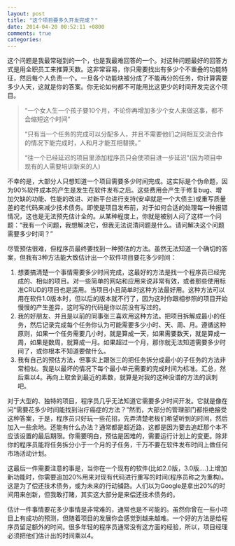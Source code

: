 ```yaml
---
layout: post
title: "这个项目要多久开发完成？"
date: 2014-04-20 00:52:11 +0800
comments: true
categories: 
---
```



这个问题是我最常碰到的一个，也是我最难回答的一个。对这种问题最好的回答方式是用全职员工来推算天数。这非常容易，你只需要找出有多少个不重叠的功能特征，然后每个人负责一个。一旦各个功能块被分成了不能再分的任务，你计算需要多少人天，这就是你的答案。你无论如何都不可能用比这更少的时间开发完这个项目。

<!--more-->
> “一个女人生一个孩子要10个月，不论你再增加多少个女人来做这事，都不会缩短这个时间”
> 
> “只有当一个任务的完成可以分配多人，并且不需要他们之间相互交流合作的情况下能完成时，人和月才能互相替换。”
>
> “往一个已经延迟的项目里添加程序员只会使项目进一步延迟”(因为项目中现有的人需要培训新来的人)

不幸的是，大部分人只想知道一个项目需要多少时间完成。这实际是个伪命题，因为90%软件成本的产生是发生在软件发布之后。这些费用会产生于修复bug、增加欠缺的功能、性能的改进、对新平台进行支持(安卓就是一个大债主)或重写质量差的老代码来减少技术债务。即使是项目发布前，对于如何合适的处理每一种报错情况，这也是无法预先估计全的。从某种程度上，你就是被别人问了这样一个问题：“我有一个问题，我想解决它，但我无法说清问题是什么。请问解决这个问题需要多少时间？”

尽管预估很难，但程序员最终要找到一种预估的方法。虽然无法知道一个确切的答案，但我有3种方法能大致估计出一个软件项目要花多少时间：

1. 想要搞清楚一个事情需要多少时间完成，这最好的方法是找一个程序员已经完成的、相似的项目。对一些简单的网站和应用来说非常有效，或者那些使用标准CRUD的项目也是适用。当项目小且简单时这种方法最好用。这种方法可以用在软件1.0版本时，但以后的版本就不行了，因为这时你跟相参照的项目开始慢慢的产生差异，这时写的代码是你以前没有写过的。
2. 我的好朋友、并且是以前的同事张三喜欢用这种方法。把项目拆解成最小的任务，然后记录完成每个任务你认为可能需要多少小时、天、周、月。遵循这种原则，如果一个任务需要几小时，就是算成一天，如果需要数天，就是算成一周，如果是数周，就算成一月。如果超过一个月，那你就无法知道需要多少时间了，或你根本不知道要做什么。
3. 我有自己的预估方法，但事实上跟张三的把任务拆分成最小的子任务的方法非常相似。我是以最坏的情况下每个最小单元需要的完成时间为标准。汇总，然后乘以4。再向上取舍到最近的素数，就算是对我的这种没谱的方法的讽刺吧。

对于大型的、独特的项目，程序员几乎无法知道它需要多少时间开发。它就是像在问“需要花多少时间能找到治疗癌症的方法？”然而，大部分的管理部门都拒绝接受这种答案，于是，程序员只好玩一些花招，先弄清楚老板们希望听到的时间，然后加入一些余地。还能有什么办法？通常都是超近路，这都是因为要去追赶那个本不应该设置的最后期限。你需要明白，预估是困难的，需要运行计划上的变更。除非你的程序员能将任务拆分小于一个月的子任务，千万不要在软件发布时间上做任何市场活动计划。

这最后一件需要注意的事是，当你在一个现有的软件(比如2.0版，3.0版….)上增加新功能时，你需要追加20%用来对现有代码进行重写的时间(程序员称之为重构)。这是为了偿还技术债务，或为未来的行动铺路。人们以为Google是拿出20%的时间用来创新，但我敢打赌，其实这大部分是来偿还技术债务的。

估计一件事情要花多少事情是非常难的，通常也是不可能的。虽然你曾在一些小项目上有成功的预测，但随着项目的发展你会感觉到越来越难。一个好的方法是给程序员留足额外的时间。很多年轻的程序员通常没有这方面的经验，所以，项目经理必须把他们估计出的时间乘以4。
